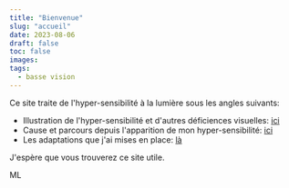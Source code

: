 ```yaml
---
title: "Bienvenue"
slug: "accueil"
date: 2023-08-06
draft: false
toc: false
images:
tags:
  - basse vision
---
```

Ce site traite de l'hyper-sensibilité à la lumière sous les angles suivants:

* Illustration de l'hyper-sensibilité et d'autres déficiences visuelles: [ici](../deficiences-visuelles)
* Cause et parcours depuis l'apparition de mon hyper-sensibilité: [ici](../a-propos)
* Les adaptations que j'ai mises en place: [là](../adaptation)

J'espère que vous trouverez ce site utile.

ML
